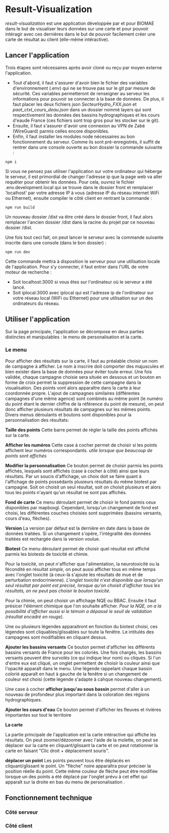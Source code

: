 # Result-Visualization

*result-visualization* est une application développée par et pour BIOMAE dans le but de visualiser leurs données sur une carte et pour pouvoir intéragir avec ces dernières dans le but de pouvoir facilement créer une carte de résultat au client (elle-même intéractive).

## Lancer l'application

Trois étapes sont nécessaires après avoir cloné ou reçu par moyen externe l'application. 
- Tout d'abord, il faut s'assurer d'avoir bien le fichier des variables d'environnement (.env) qui ne se trouve pas sur le git par mesure de sécurité. Ces variables permetteront de renseigner au serveur les informations pour pouvoir se connecter à la base de données. De plus, il faut placer les deux fichiers json *SecteurHydro_FXX.json* et *paot_ctxt_cours_deau.json* dans un dossier nommé layers qui sont respectivement les données des bassins hydrographiques et les cours d'eaude France (ces fichiers sont trop gros pour les stocker sur le git).
- Ensuite, il faut s'assurer d'avoir une connexion au VPN de Zabé (WireGuard) parmis celles encore disponibles.
- Enfin, il faut installer les modules node nécessaires au bon fonctionnement du serveur. Comme ils sont pré-enregistrés, il suffit de rentrer dans une console ouverte au bon dossier la commande suivante : 
```
npm i
```

Si vous ne pensez pas utiliser l'application sur votre ordinateur qui héberge le serveur, il est primordial de changer l'adresse ip que la page web va aller requêter pour obtenir les données. Pour cela, ouvrez le fichier .env.development.local qui se trouve dans le dossier front et remplacer 'localhost' par votre adresse IP à vous (adresse IP du réseau internet WiFi ou Ethernet), ensuite compiler le côté client en rentrant la commande  :
 ```
 npm run build
 ```
 Un nouveau dossier /dist va être créé dans le dossier front, il faut alors remplacer l'ancien dossier /dist dans la racine du projet par ce nouveau dossier /dist. 


Une fois tout ceci fait, on peut lancer le serveur avec la commande suivante inscrite dans une console (dans le bon dossier) :
```
npm run dev
``` 
Cette commande mettra à disposition le serveur pour une utilisation locale de l'application. Pour s'y connecter, il faut entrer dans l'URL de votre moteur de recherche :
- Soit localhost:3000 si vous êtes sur l'ordinateur où le serveur a été lancé.
- Soit iplocal:3000 avec iplocal qui est l'adresse ip de l'ordinateur sur votre réseau local (WiFi ou Ethernet) pour une utilisation sur un des ordinateurs du réseau.



## Utiliser l'application

Sur la page principale, l'application se décompose en deux parties distinctes et manipulables :  le menu de personalisation et la carte.

### Le menu

Pour afficher des résultats sur la carte, il faut au préalable choisir un nom de campagne à afficher. Le nom à inscrire doit comporter des majuscules et bien exister dans la base de données pour éviter toute erreur. Une fois validée, chaque campagne choisie sera située en dessous et un bouton en forme de croix permet la suppression de cette campagne dans la visualisation. Des points vont alors apparaître dans la carte à leur coordonnée propre. L'ajout de campagnes similaires (différentes campagnes d'une même agence) sont combinés au même point (le numéro du point étant le dernier chiffre de la référence du point de mesure), on peut donc afficher plusieurs résultats de campagnes sur les mêmes points.
Divers menus déroulants et boutons sont disponibles pour la personnalisation des résultats: 

**Taille des points** Cette barre permet de régler la taille des points affichés sur la carte.

**Afficher les numéros** Cette case à cocher permet de choisir si les points affichent leur numéros correspondants. *utile lorsque que beaucoup de points sont affichés*

**Modifier la personnalisation** Ce bouton permet de choisir parmis les points affichés, lesquels sont affichés (case à cocher à côté) ainsi que leurs résultats. Par un soucis d'affichage, un choix doit se faire quant à l'affichage de points possédants plusieurs résultats du même biotest par campagne. Soit on choisit un seul résultat, soit on choisit plusieurs et alors tous les points n'ayant qu'un résultat ne sont pas affichés.

**Fond de carte** Ce menu déroulant permet de choisir le fond parmis ceux disponibles par mapboxgl. Cependant, lorsqu'un changement de fond est choisi, les différentes couches choisies sont supprimées (bassins versants, cours d'eau, flèches).

**Version** La version par défaut est la dernière en date dans la base de données traitées. Si un changement s'opère, l'intégralité des données traitées est rechargée dans la version voulue.

**Biotest** Ce menu déroulant permet de choisir quel résultat est affiché parmis les biotests de toxicité et chimie.

Pour la toxicité, on peut n'afficher que l'alimentation, la neurotoxicité ou la fécondité en résultat *simple*, on peut aussi afficher tous en même temps avec l'onglet toxicité (à ceux-là s'ajoute les résultats de mue et de perturbation endocrinienne). *L'onglet toxicité n'est disponible que lorsqu'un seul résultat par point est précisé, lorsque qu'on choisit d'afficher tous les résultats, on ne peut pas choisir le bouton toxicité*. 

Pour la chimie, on peut choisir un affichage NQE ou BBAC. Ensuite il faut présicer l'élément chimique que l'on souhaite afficher. *Pour la NQE, on a la possibilité d'afficher aussi si le témoin a dépassé le seuil de validation (résultat encadré en rouge).*

Une ou plusieurs légendes apparaitront en fonction du biotest choisi, ces légendes sont cliquables/glissables sur toute la fenêtre. Le intitulés des campagnes sont modifiables en cliquant dessus.

**Ajouter les bassins versants** Ce bouton permet d'afficher les différents bassins versants de France pour les coloriés. Une fois chargés, les bassins versants peuvent être survolés (ce qui indique leur nom) ou cliqués. Si l'un d'entre eux est cliqué, un onglet permettent de choisir la couleur ainsi que l'opacité apparaît dans le menu. Une légende rappelant chaque bassin colorié apparaît en haut à gauche de la fenêtre si un changement de couleur est choisi (cette légende s'adapte à cahque nouveau changement).

Une case à cocher **afficher jusqu'au sous bassin** permet d'aller à un nouveau de profondeur plus important dans la coloration des régions hydrographiques.

**Ajouter les cours d'eau** Ce bouton permet d'afficher les fleuves et rivières importantes sur tout le territoire

**La carte**

La partie principale de l'application est la carte intéractive qui affiche les résultats. On peut zoomer/dézoomer avec l'aide de la molette, on peut se déplacer sur la carte en cliquant/glissant la carte et on peut rotationner la carte en faisant "Clic droit + déplacement souris".

**déplacer un point** Les points peuvent tous être déplacés en cliquant/glissant le point. Un "flèche" noire apparaîtra pour préciser la position réelle du point. Cette même couleur de flèche peut être modifiée lorsque un des points a été déplacé par l'onglet prévu à cet effet qui apparaît sur la droite en bas du menu de personalisation . 

## Fonctionnement technique 

### Côté serveur

 

### Côté client